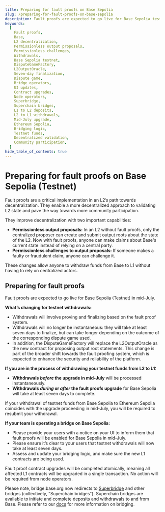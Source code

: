 ```yaml
---
title: Preparing for fault proofs on Base Sepolia
slug: /preparing-for-fault-proofs-on-base-sepolia
description: Fault proofs are expected to go live for Base Sepolia testnet in mid-July.
keywords:
  [
    Fault proofs,
    Base,
    L2 decentralization,
    Permissionless output proposals,
    Permissionless challenges,
    Withdrawals,
    Base Sepolia testnet,
    DisputeGameFactory,
    L2OutputOracle,
    Seven-day finalization,
    Dispute game,
    Bridge operators,
    UI updates,
    Contract upgrades,
    Node operators,
    Superbridge,
    Superchain bridges,
    L1 to L2 deposits,
    L2 to L1 withdrawals,
    Mid-July upgrade,
    Ethereum Sepolia,
    Bridging logic,
    Testnet funds,
    Decentralized validation,
    Community participation,
  ]
hide_table_of_contents: true
---
```


# Preparing for fault proofs on Base Sepolia (Testnet)

Fault proofs are a critical implementation in an L2’s path towards decentralization. They enable a more decentralized approach to validating L2 state and pave the way towards more community participation.

They improve decentralization with two important capabilities:

- **Permissionless output proposals:** In an L2 without fault proofs, only the centralized proposer can create and submit output roots about the state of the L2. Now with fault proofs, anyone can make claims about Base's current state instead of relying on a central party.
- **Permissionless challenges to output proposals:** If someone makes a faulty or fraudulent claim, anyone can challenge it.

These changes allow anyone to withdraw funds from Base to L1 without having to rely on centralized actors.

## Preparing for fault proofs

Fault proofs are expected to go live for Base Sepolia (Testnet) in mid-July.

**What’s changing for testnet withdrawals:**

- Withdrawals will involve proving and finalizing based on the fault proof system.
- Withdrawals will no longer be instantaneous: they will take at least seven days to finalize, but can take longer depending on the outcome of the corresponding dispute game used.
- In addition, the DisputeGameFactory will replace the L2OutputOracle as the new contract for proposing output root statements. This change is part of the broader shift towards the fault proofing system, which is expected to enhance the security and reliability of the platform.
  
**If you are in the process of withdrawing your testnet funds from L2 to L1:**

- **Withdrawals _before_ the upgrade in mid-July** will be processed instantaneously.
- **Withdrawals _during_ or _after_ the fault proofs upgrade** for Base Sepolia will take at least seven days to complete.

If your withdrawal of testnet funds from Base Sepolia to Ethereum Sepolia coincides with the upgrade proceeding in mid-July, you will be required to resubmit your withdrawal.

**If your team is operating a bridge on Base Sepolia:**

- Please provide your users with a notice on your UI to inform them that fault proofs will be enabled for Base Sepolia in mid-July.
- Please ensure it’s clear to your users that testnet withdrawals will now take at least seven days.
- Assess and update your bridging logic, and make sure the new L1 contracts are being used.

Fault proof contract upgrades will be completed atomically, meaning all affected L1 contracts will be upgraded in a single transaction. No action will be required from node operators.

Please note, bridge.base.org now redirects to [Superbridge](https://superbridge.app/base) and other bridges (collectively, "Superchain bridges"). Superchain bridges are available to initiate and complete deposits and withdrawals to and from Base. Please refer to our [docs](https://bridge.base.org/deposit) for more information on bridging.
